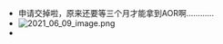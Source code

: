 - 申请交掉啦，原来还要等三个月才能拿到AOR啊…………
- ![2021_06_09_image.png](https://cdn.logseq.com/%2F19d8129d-f0d6-41c0-a53b-bbfce3d097ca3efa431e-1f3a-4c29-9825-e998b2589dcf2021_06_09_image.png?Expires=4776849416&Signature=dWR6UUIfo4QaZd2iKM52ioiuo87IDscPPCLg6JNJ0A1wlpN54YAWlqg5wB-9bJR2jt9Agu4CM-BoY3VGKEtiI9uiT9f-~b-6HyRaNFPKRXHd2C4ao3rLuyLXXMEElZ7XTxLqcHSDovYYnH7XpSVyeGy8b3CpcwDMIL2R7I9I8x9c2x~xWB-GudKuu9oVbToWjLlXizfvJGTubFdAkqgeyEIGb1iXIUTd5PpVk83mp0mGRySnF9EklNxEVWkIrftLa66eI6~H7~06Qt9lEowoEordTRz43XMPxAZD9LGnzg1Y7O2yjPKyxtFCJa8gDWy1RjHUiR7F~lU-k3vMZZ1Zcw__&Key-Pair-Id=APKAJE5CCD6X7MP6PTEA)
-